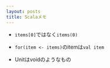 ```yaml
---
layout: posts
title: Scalaメモ
---
```


* `items[0]`ではなく`items(0)`

* `for(item <- items)`のitemは`val item`

* Unitはvoidのようなもの
